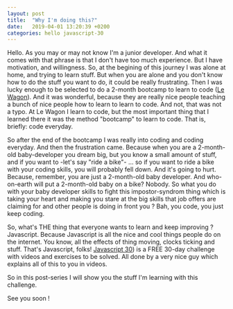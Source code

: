 ```yaml
---
layout: post
title:  "Why I'm doing this?"
date:   2019-04-01 13:20:39 +0200
categories: hello javascript-30
---
```


Hello. As you may or may not know I'm a junior developer. And what it comes with that phrase is that I don't have too much experience.
But I have motivation, and willingness.
So, at the begining of this journey I was alone at home, and trying to learn stuff. But when you are alone and you don't know how to do the stuff you want to do, it could be really frustrating. Then I was lucky enough to be selected to do a 2-month bootcamp to learn to code (<a href="https://www.lewagon.com">Le Wagon</a>). And it was wonderful, because they are really nice people teaching a bunch of nice people how to learn to learn to code. And not, that was not a typo. At Le Wagon I learn to code, but the most important thing that I learned there it was the method "bootcamp" to learn to code. That is, briefly: code everyday.

So after the end of the bootcamp I was really into coding and coding everyday. And then the frustration came. Because when you are a 2-month-old baby-developer you dream big, but you know a small amount of stuff, and if you want to -let's say "ride a bike"- ... so if you want to ride a bike with your coding skills, you will probably fell down. And it's going to hurt. Because, remember, you are just a 2-month-old baby developer. And who-on-earth will put a 2-month-old baby on a bike? Nobody. So what you do with your baby developer skills to fight this impostor-syndrom thing which is taking your heart and making you stare at the big skills that job offers are claiming for and other people is doing in front you ? Bah, you code, you just keep coding.

So, what's THE thing that everyone wants to learn and keep improving ? Javascript. Because Javascript is all the nice and cool things people do on the internet. You know, all the effects of thing moving, clocks ticking and stuff. That's Javascript, folks!
 <a href="https://javascript30.com/">Javascript 30</a>) is a FREE 30-day challenge with videos and exercises to be solved. All done by a very nice guy which explains all of this to you in videos.

So in this post-series I will show you the stuff I'm learning with this challenge.

See you soon !


<!-- You’ll find this post in your `_posts` directory. Go ahead and edit it and re-build the site to see your changes. You can rebuild the site in many different ways, but the most common way is to run `jekyll serve`, which launches a web server and auto-regenerates your site when a file is updated.

To add new posts, simply add a file in the `_posts` directory that follows the convention `YYYY-MM-DD-name-of-post.ext` and includes the necessary front matter. Take a look at the source for this post to get an idea about how it works.

Jekyll also offers powerful support for code snippets: -->

<!-- {% highlight ruby %}
def print_hi(name)
  puts "Hi, #{name}"
end
print_hi('Tom')
#=> prints 'Hi, Tom' to STDOUT.
{% endhighlight %}

Check out the [Jekyll docs][jekyll-docs] for more info on how to get the most out of Jekyll. File all bugs/feature requests at [Jekyll’s GitHub repo][jekyll-gh]. If you have questions, you can ask them on [Jekyll Talk][jekyll-talk].

[jekyll-docs]: https://jekyllrb.com/docs/home
[jekyll-gh]:   https://github.com/jekyll/jekyll
[jekyll-talk]: https://talk.jekyllrb.com/ -->
